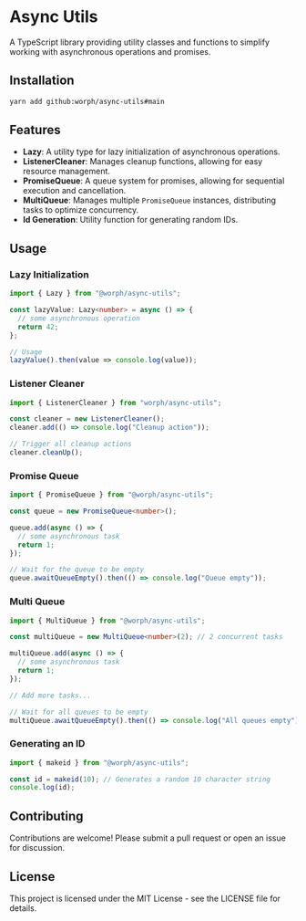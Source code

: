 # Async Utils

A TypeScript library providing utility classes and functions to simplify working with asynchronous operations and promises.

## Installation

```bash
yarn add github:worph/async-utils#main
```

## Features

- **Lazy<T>**: A utility type for lazy initialization of asynchronous operations.
- **ListenerCleaner**: Manages cleanup functions, allowing for easy resource management.
- **PromiseQueue**: A queue system for promises, allowing for sequential execution and cancellation.
- **MultiQueue**: Manages multiple `PromiseQueue` instances, distributing tasks to optimize concurrency.
- **Id Generation**: Utility function for generating random IDs.

## Usage

### Lazy Initialization

```typescript
import { Lazy } from "@worph/async-utils";

const lazyValue: Lazy<number> = async () => {
  // some asynchronous operation
  return 42;
};

// Usage
lazyValue().then(value => console.log(value));
```

### Listener Cleaner

```typescript
import { ListenerCleaner } from "worph/async-utils";

const cleaner = new ListenerCleaner();
cleaner.add(() => console.log("Cleanup action"));

// Trigger all cleanup actions
cleaner.cleanUp();
```

### Promise Queue

```typescript
import { PromiseQueue } from "@worph/async-utils";

const queue = new PromiseQueue<number>();

queue.add(async () => {
  // some asynchronous task
  return 1;
});

// Wait for the queue to be empty
queue.awaitQueueEmpty().then(() => console.log("Queue empty"));
```

### Multi Queue

```typescript
import { MultiQueue } from "@worph/async-utils";

const multiQueue = new MultiQueue<number>(2); // 2 concurrent tasks

multiQueue.add(async () => {
  // some asynchronous task
  return 1;
});

// Add more tasks...

// Wait for all queues to be empty
multiQueue.awaitQueueEmpty().then(() => console.log("All queues empty"));
```

### Generating an ID

```typescript
import { makeid } from "@worph/async-utils";

const id = makeid(10); // Generates a random 10 character string
console.log(id);
```

## Contributing

Contributions are welcome! Please submit a pull request or open an issue for discussion.

## License

This project is licensed under the MIT License - see the LICENSE file for details.
